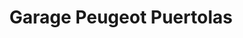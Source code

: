 ---
title: "Garage Peugeot Puertolas"
url: /castelnau-de-medoc/garage-peugeot-puertolas/
shop: réparation de voitures
---